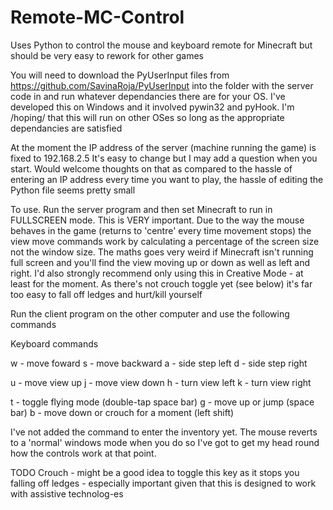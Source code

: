 Remote-MC-Control
=================

Uses Python to control the mouse and keyboard remote for Minecraft but should be very easy to rework for other games

You will need to download the PyUserInput files from  https://github.com/SavinaRoja/PyUserInput into the folder with the server code in and run whatever dependancies there are for your OS. I've developed this on Windows and it involved pywin32 and pyHook. I'm /hoping/ that this will run on other OSes so long as the appropriate dependancies are satisfied

At the moment the IP address of the server (machine running the game) is fixed to 192.168.2.5 It's easy to change but I may add a question when you start. Would welcome thoughts on that as compared to the hassle of entering an IP address every time you want to play, the hassle of editing the Python file seems pretty small

To use. Run the server program and then set Minecraft to run in FULLSCREEN mode. This is VERY important. Due to the way the mouse behaves in the game (returns to 'centre' every time movement stops) the view move commands work by calculating a percentage of the screen size not the window size. The maths goes very weird if Minecraft isn't running full screen and you'll find the view moving up or down as well as left and right. 
I'd also strongly recommend only using this in Creative Mode - at least for the moment. As there's not crouch toggle yet (see below) it's far too easy to fall off ledges and hurt/kill yourself

Run the client program on the other computer and use the following commands


Keyboard commands

w - move foward
s - move backward
a - side step left
d - side step right

u - move view up
j - move view down
h - turn view left
k - turn view right

t - toggle flying mode (double-tap space bar)
g - move up or jump (space bar)
b - move down or crouch for a moment (left shift)

I've not added the command to enter the inventory yet. The mouse reverts to a 'normal' windows mode when you do so I've got to get my head round how the controls work at that point.

TODO
Crouch - might be a good idea to toggle this key as it stops you falling off ledges - especially important given that this is designed to work with assistive technolog-es
